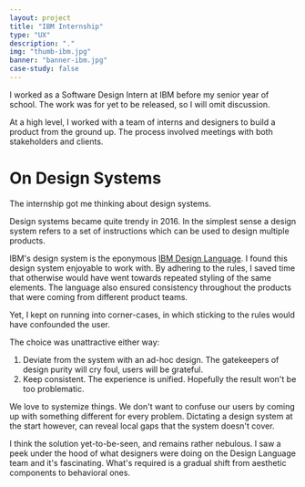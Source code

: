 ```yaml
---
layout: project
title: "IBM Internship"
type: "UX"
description: "."
img: "thumb-ibm.jpg"
banner: "banner-ibm.jpg"
case-study: false
---
```


I worked as a Software Design Intern at IBM before my senior year of school. The work was for yet to be released, so I will omit discussion.

At a high level, I worked with a team of interns and designers to build a product from the ground up. The process involved meetings with both stakeholders and clients.

# On Design Systems
The internship got me thinking about design systems.

Design systems became quite trendy in 2016. In the simplest sense a design system refers to a set of instructions which can be used to design multiple products.

IBM's design system is the eponymous [IBM Design Language](https://www.ibm.com/design/language/). I found this design system enjoyable to work with. By adhering to the rules, I saved time that otherwise would have went towards repeated styling of the same elements. The language also ensured consistency throughout the products that were coming from different product teams.

Yet, I kept on running into corner-cases, in which sticking to the rules would have confounded the user.

The choice was unattractive either way:

  1. Deviate from the system with an ad-hoc design. The gatekeepers of design purity will cry foul, users will be grateful.
  2. Keep consistent. The experience is unified. Hopefully the result won't be too problematic.

We love to systemize things. We don't want to confuse our users by coming up with something different for every problem. Dictating a design system at the start however, can reveal local gaps that the system doesn't cover.

I think the solution yet-to-be-seen, and remains rather nebulous. I saw a peek under the hood of what designers were doing on the Design Language team and it's fascinating. What's required is a gradual shift from aesthetic components to behavioral ones.




<!-- This website itself is built using [Tachyons](http://tachyons.io) - a design system in the guise of a front-end framework. What interested me was that this is most I've ever enjoyed making a website. -->
